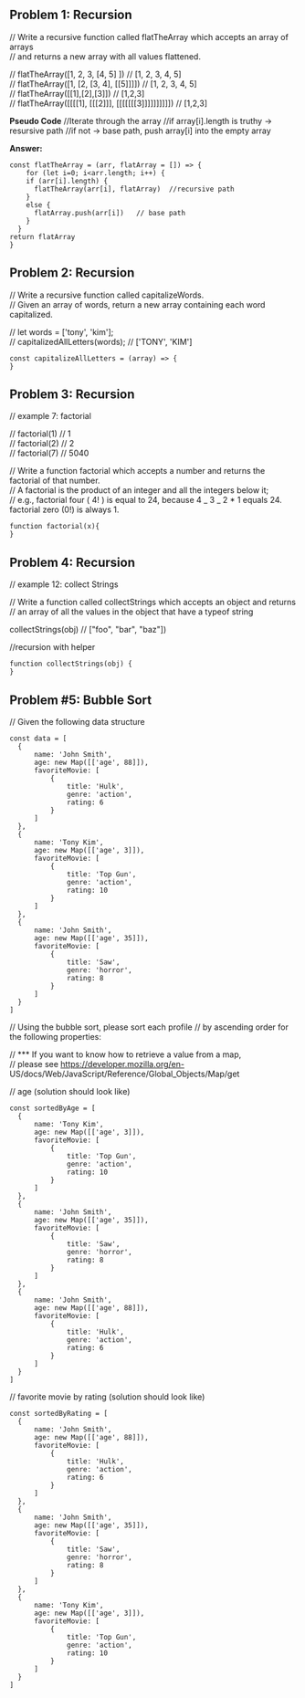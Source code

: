 ## Problem 1: Recursion

// Write a recursive function called flatTheArray which accepts an array of arrays  
// and returns a new array with all values flattened.

// flatTheArray([1, 2, 3, [4, 5] ]) // [1, 2, 3, 4, 5]  
// flatTheArray([1, [2, [3, 4], [[5]]]]) // [1, 2, 3, 4, 5]  
// flatTheArray([[1],[2],[3]]) // [1,2,3]  
// flatTheArray([[[[1], [[[2]]], [[[[[[[3]]]]]]]]]]) // [1,2,3]

**Pseudo Code**
//Iterate through the array
//if array[i].length is truthy -> resursive path
//if not -> base path, push array[i] into the empty array

**Answer:**

```
const flatTheArray = (arr, flatArray = []) => {
    for (let i=0; i<arr.length; i++) {
    if (arr[i].length) {
      flatTheArray(arr[i], flatArray)  //recursive path
    }
    else {
      flatArray.push(arr[i])   // base path
    }
  }
return flatArray
}
```

## Problem 2: Recursion

// Write a recursive function called capitalizeWords.  
// Given an array of words, return a new array containing each word capitalized.

// let words = ['tony', 'kim'];  
// capitalizedAllLetters(words); // ['TONY', 'KIM']

```
const capitalizeAllLetters = (array) => {
}
```

## Problem 3: Recursion

// example 7: factorial

// factorial(1) // 1  
// factorial(2) // 2  
// factorial(7) // 5040

// Write a function factorial which accepts a number and returns the factorial of that number.  
// A factorial is the product of an integer and all the integers below it;  
// e.g., factorial four ( 4! ) is equal to 24, because 4 _ 3 _ 2 \* 1 equals 24. factorial zero
(0!) is always 1.

```
function factorial(x){
}

```

## Problem 4: Recursion

// example 12: collect Strings

// Write a function called collectStrings which accepts an object and returns  
// an array of all the values in the object that have a typeof string

collectStrings(obj) // ["foo", "bar", "baz"])

//recursion with helper

```
function collectStrings(obj) {
}

```

## Problem #5: Bubble Sort

// Given the following data structure

```
const data = [
  {
      name: 'John Smith',
      age: new Map([['age', 88]]),
      favoriteMovie: [
          {
              title: 'Hulk',
              genre: 'action',
              rating: 6
          }
      ]
  },
  {
      name: 'Tony Kim',
      age: new Map([['age', 3]]),
      favoriteMovie: [
          {
              title: 'Top Gun',
              genre: 'action',
              rating: 10
          }
      ]
  },
  {
      name: 'John Smith',
      age: new Map([['age', 35]]),
      favoriteMovie: [
          {
              title: 'Saw',
              genre: 'horror',
              rating: 8
          }
      ]
  }
]
```

// Using the bubble sort, please sort each profile
// by ascending order for the following properties:

// \*\*\* If you want to know how to retrieve a value from a map,  
// please see https://developer.mozilla.org/en-
US/docs/Web/JavaScript/Reference/Global_Objects/Map/get

// age (solution should look like)

```
const sortedByAge = [
  {
      name: 'Tony Kim',
      age: new Map([['age', 3]]),
      favoriteMovie: [
          {
              title: 'Top Gun',
              genre: 'action',
              rating: 10
          }
      ]
  },
  {
      name: 'John Smith',
      age: new Map([['age', 35]]),
      favoriteMovie: [
          {
              title: 'Saw',
              genre: 'horror',
              rating: 8
          }
      ]
  },
  {
      name: 'John Smith',
      age: new Map([['age', 88]]),
      favoriteMovie: [
          {
              title: 'Hulk',
              genre: 'action',
              rating: 6
          }
      ]
  }
]
```

// favorite movie by rating (solution should look like)

```
const sortedByRating = [
  {
      name: 'John Smith',
      age: new Map([['age', 88]]),
      favoriteMovie: [
          {
              title: 'Hulk',
              genre: 'action',
              rating: 6
          }
      ]
  },
  {
      name: 'John Smith',
      age: new Map([['age', 35]]),
      favoriteMovie: [
          {
              title: 'Saw',
              genre: 'horror',
              rating: 8
          }
      ]
  },
  {
      name: 'Tony Kim',
      age: new Map([['age', 3]]),
      favoriteMovie: [
          {
              title: 'Top Gun',
              genre: 'action',
              rating: 10
          }
      ]
  }
]

```
